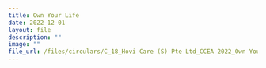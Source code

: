 ```yaml
---
title: Own Your Life
date: 2022-12-01
layout: file
description: ""
image: ""
file_url: /files/circulars/C_18_Hovi Care (S) Pte Ltd_CCEA 2022_Own Your Life.pdf
---
```

